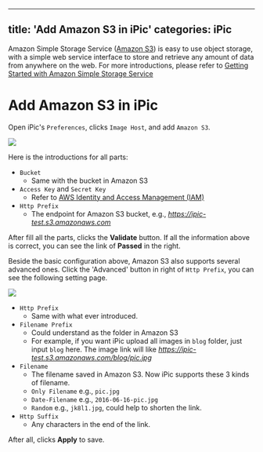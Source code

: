 
---
title: 'Add Amazon S3 in iPic'
categories: iPic
---

Amazon Simple Storage Service ([Amazon S3](https://aws.amazon.com/s3/)) is easy to use object storage, with a simple web service interface to store and retrieve any amount of data from anywhere on the web. For more introductions, please refer to [Getting Started with Amazon Simple Storage Service](http://docs.aws.amazon.com/AmazonS3/latest/gsg/GetStartedWithS3.html)


# Add Amazon S3 in iPic

Open iPic's `Preferences`, clicks `Image Host`, and add `Amazon S3`.

![](https://farm6.staticflickr.com/5720/30641250313_2fcd39ec47_o.png)

Here is the introductions for all parts:

- `Bucket`
  - Same with the bucket in Amazon S3
- `Access Key` and `Secret Key`
  - Refer to [AWS Identity and Access Management (IAM) ](http://docs.aws.amazon.com/IAM/latest/UserGuide/introduction.html)
- `Http Prefix`
  - The endpoint for Amazon S3 bucket, e.g., *https://ipic-test.s3.amazonaws.com*

After fill all the parts, clicks the **Validate** button. If all the information above is correct, you can see the link of **Passed** in the right.

<!-- more -->

Beside the basic configuration above, Amazon S3 also supports several advanced ones. Click the 'Advanced' button in right of `Http Prefix`, you can see the following setting page.

![](https://farm6.staticflickr.com/5441/30641252243_a5b27a2da8_o.png)

- `Http Prefix`
  - Same with what ever introduced.
- `Filename Prefix`
  - Could understand as the folder in Amazon S3
  - For example, if you want iPic upload all images in `blog` folder, just input `blog` here. The image link will like *https://ipic-test.s3.amazonaws.com/blog/pic.jpg*
- `Filename`
  - The filename saved in Amazon S3. Now iPic supports these 3 kinds of filename.
  - `Only Filename` e.g.,  `pic.jpg`
  - `Date-Filename` e.g., `2016-06-16-pic.jpg`
  - `Random` e.g., `jk8l1.jpg`, could help to shorten the link.
- `Http Suffix`
  - Any characters in the end of the link.

After all, clicks **Apply** to save.







